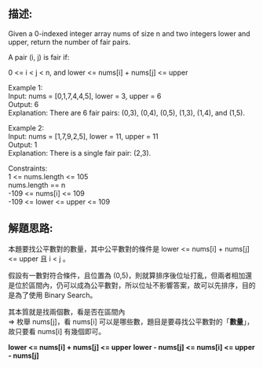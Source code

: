 ## 描述:
Given a 0-indexed integer array nums of size n and two integers lower and upper, return the number of fair pairs.

A pair (i, j) is fair if:

0 <= i < j < n, and
lower <= nums[i] + nums[j] <= upper  

Example 1:  
Input: nums = [0,1,7,4,4,5], lower = 3, upper = 6  
Output: 6  
Explanation: There are 6 fair pairs: (0,3), (0,4), (0,5), (1,3), (1,4), and (1,5).  

Example 2:  
Input: nums = [1,7,9,2,5], lower = 11, upper = 11  
Output: 1  
Explanation: There is a single fair pair: (2,3).
 

Constraints:  
1 <= nums.length <= 105  
nums.length == n  
-109 <= nums[i] <= 109  
-109 <= lower <= upper <= 109  

## 解題思路:
本題要找公平數對的數量，其中公平數對的條件是 lower <= nums[i] + nums[j] <= upper 且 i < j 。  

假設有一數對符合條件，且位置為 (0,5)，則就算排序後位址打亂，但兩者相加還是位於區間內，仍可以成為公平數對，所以位址不影響答案，故可以先排序，目的是為了使用 Binary Search。  

其本質就是找兩個數，看是否在區間內   
=> 枚舉 nums[j]，看 nums[i] 可以是哪些數，題目是要尋找公平數對的「**數量**」，故只要看 nums[i] 有幾個即可。  

**lower <= nums[i] + nums[j] <= upper**
**lower - nums[j] <= nums[i]  <= upper - nums[j]**